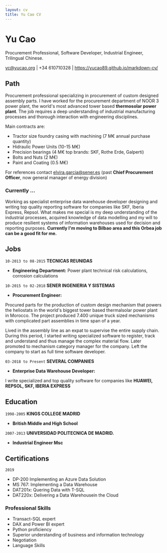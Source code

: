 ```yaml
---
layout: cv
title: Yu Cao CV
---
```

# Yu Cao
Procurement Professional, Software Developer, Industrial Engineer, Trilingual Chinese.

<div id="webaddress">
<a href="yc@yucao.org">yc@yucao.org</a>
| +34 610710328 | <a href="https://yucao89.github.io/markdown-cv/">https://yucao89.github.io/markdown-cv/</a> 
</div>

## Path

Procurement professional specializing in procurement of custom designed assembly parts. I have worked for the procurement department of NOOR 3 power plant, the world's most advanced tower based **thermosolar power plant**. The job requires a deep understanding of industrial manufacturing processes and thorough interaction with engineering disciplines. 

Main contracts are:
 
* Tractor size foundry casing with machining (7 M€ annual purchase quantity)
* Hidraulic Power Units (10-15 M€)
* Precision bearings (4 M€ top brands: SKF, Rothe Erde, Galperti)
* Bolts and Nuts (2 M€)
* Paint and Coating (0.5 M€)

For references contact elvira.garcia@sener.es (past **Chief Procurement Officer**, now general manager of energy division)


### Currently ...

Working as specialist enterprise data warehouse developer designing and writing top quality reporting software for companies like SKF, Iberia Express, Repsol. What makes me special is my deep understanding of the industrial processes, acquired knowledge of data modelling and my will to produce resilient systems of information warehouses used for decision and reporting purposes. **Currently I'm moving to Bilbao area and this Orbea job can be a good fit for me.**


## Jobs

`10-2013 to 08-2015`
__TECNICAS REUNIDAS__
 
- **Engineering Department:** Power plant technical risk calculations, corrosion calculations

`10-2015 to 02-2018`
__SENER INGENIERIA Y SISTEMAS__

- **Procurement Engineer:** 

Procured parts for the production of custom design mechanism that powers the heliostats in the world's biggest tower based thermalsolar power plant in Morocco. The project produced 7.400 unique truck sized mechanisms with complicated part assemblies in time span of a year. 

Lived in the assembly line as an expat to supervise the entire supply chain. During this period, I started writing specialized software to register, track and understand and thus manage the complex material flow. Later promoted to mechanism category manager for the company. Left the company to start as full time software developer.



`03-2018 to Present`
__SEVERAL COMPANIES__

- **Enterprise Data Warehouse Developer:** 

I write specialized and top quality software for companies like **HUAWEI, REPSOL, SKF, IBERIA EXPRESS**

## Education

`1998-2005`
__KINGS COLLEGE MADRID__

- **British Middle and High School**

`2007-2013`
__UNIVERSIDAD POLITECNICA DE MADRID.__

- **Industrial Engineer Msc**

## Certifications

`2019`
- DP-200 Implementing an Azure Data Solution
- MS 767: Implementing a Data Warehouse
- DAT201x: Quering Data with T-SQL
- DAT220x: Delivering a Data Warehousein the Cloud


### Professional Skills

- Transact-SQL expert
- DAX and Power BI expert
- Python proficiency
- Superior understanding of business and information technology
- Negotiation
- Language Skills



<!-- ### Footer

Last updated: 10-02-2020 -->


